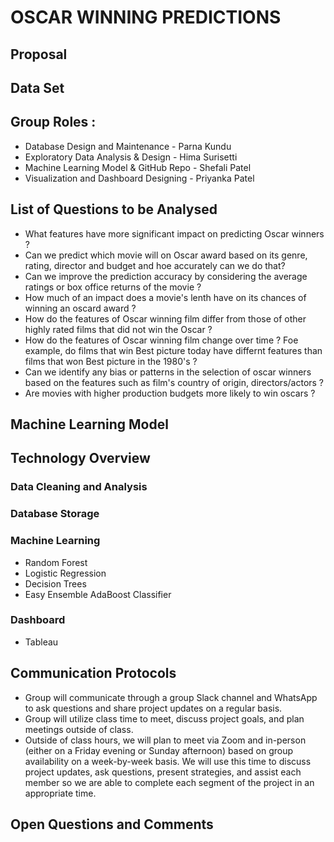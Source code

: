 # OSCAR WINNING PREDICTIONS

## Proposal

## Data Set

## Group Roles :

- Database Design and Maintenance - Parna Kundu
- Exploratory Data Analysis & Design - Hima Surisetti
- Machine Learning Model & GitHub Repo - Shefali Patel
- Visualization and Dashboard Designing - Priyanka Patel

## List of Questions to be Analysed 

- What features have more significant impact on predicting Oscar winners ?
- Can we predict which movie will on Oscar award based on its genre, rating, director and budget and hoe accurately can we do that?
- Can we improve the prediction accuracy by considering the average ratings or box office returns of the movie ?
- How much of an impact does a movie's lenth have on its chances of winning an oscard award ?
- How do the features of Oscar winning film differ from those of other highly rated films that did not win the Oscar ?
- How do the features of Oscar winning film change over time ? Foe example, do films that win Best picture today have differnt features than films that won Best picture in the 1980's ?
- Can we identify any bias or patterns in the selection of oscar winners based on the features such as film's country of origin, directors/actors ?
- Are movies with higher production budgets more likely to win oscars ?

## Machine Learning Model 

## Technology Overview
### Data Cleaning and Analysis

### Database Storage

### Machine Learning
- Random Forest
- Logistic Regression
- Decision Trees
- Easy Ensemble AdaBoost Classifier

### Dashboard
- Tableau

## Communication Protocols
- Group will communicate through a group Slack channel and WhatsApp to ask questions and share project updates on a regular basis.
- Group will utilize class time to meet, discuss project goals, and plan meetings outside of class.
- Outside of class hours, we will plan to meet via Zoom and in-person (either on a Friday evening or Sunday afternoon) based on group availability on a week-by-week basis. We will use this time to discuss project updates, ask questions, present strategies, and assist each member so we are able to complete each segment of the project in an appropriate time.


## Open Questions and Comments
